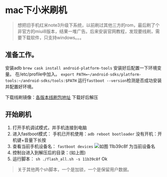 # mac下小米刷机

> 想把旧手机红米note3升级下系统，以前刷过其他三方的rom，最后刷了个非官方的miui8版本，结果一堆广告。后来安装官网教程，发现要线刷，需要下载软件，只支持windows。。。

## 准备工作。

安装adb
`brew cask install android-platform-tools`
安装好后配置一下环境变量。
在/etc/profile中加入。
`export PATH=~/android-sdks/platform-tools:~/android-sdks/tools:$PATH`
运行`fastboot --version`检测是否成功安装并配置好环境。

下载线刷镜像：[各版本线刷包地址](http://www.miui.com/shuaji-393.html)
下载好后解压

## 开始刷机

1. 打开手机调试模式，并手机连接到电脑
2. 进入fastboot模式：
手机已开机使用：`adb reboot bootloader`
没有开机：开机键+音量下长按
3. 查看当前手机设备名：
`fastboot devices`
![如图](https://upload-images.jianshu.io/upload_images/3967890-85065766e4645fe7.png?imageMogr2/auto-orient/strip%7CimageView2/2/w/1240)
11b39c8f 为当前设备名
4. 控制台进入到解压后的目录：(如上图)
5. 运行脚本：
`sh ./flash_all.sh -s 11b39c8f`
Ok

> 关于其他两个sh脚本，一个是加锁，一个是保留用户数据。
